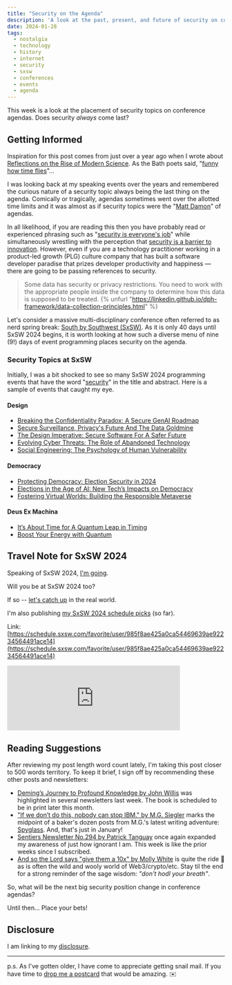 ```yaml
---
title: "Security on the Agenda"
description: 'A look at the past, present, and future of security on conference agendas'
date: 2024-01-28
tags: 
  - nostalgia
  - technology
  - history
  - internet
  - security
  - sxsw
  - conferences
  - events
  - agenda
---
```


This week is a look at the placement of security topics on conference agendas. Does security *always* come last?

## Getting Informed

Inspiration for this post comes from just over a year ago when I wrote about [Reflections on the Rise of Modern Science](https://fudge.org/archive/reflections-on-the-rise-of-modern-science/). As the Bath poets said, "[funny how time flies](https://www.youtube.com/watch?v=CsHiG-43Fzg)"...

I was looking back at my speaking events over the years and remembered the curious nature of a security topic always being the last thing on the agenda. Comically or tragically, agendas sometimes went over the allotted time limits and it was almost as if security topics were the "[Matt Damon](https://en.wikipedia.org/wiki/Damon-Kimmel_Feud)" of agendas.

In all likelihood, if you are reading this then you have probably read or experienced phrasing such as "[security is everyone's job](https://www.technologyreview.com/2021/11/22/1040358/security-is-everyones-job-in-the-workplace/)" while simultaneously wrestling with the perception that [security is a barrier to innovation](https://hbr.org/2019/01/the-era-of-move-fast-and-break-things-is-over). However, even if you are a technology practitioner working in a product-led growth (PLG) culture company that has built a software developer paradise that prizes developer productivity and happiness — there are going to be passing references to security.

> Some data has security or privacy restrictions. You need to work with the appropriate people inside the company to determine how this data is supposed to be treated.
{% unfurl "https://linkedin.github.io/dph-framework/data-collection-principles.html" %}

Let's consider a massive multi-disciplinary conference often referred to as nerd spring break: [South by Southwest (SxSW)](https://sxsw.com). As it is only 40 days until SxSW 2024 begins, it is worth looking at how such a diverse menu of nine (9!) days of event programming places security on the agenda.

### Security Topics at SxSW

Initially, I was a bit shocked to see so many SxSW 2024 programming events that have the word "[security](https://schedule.sxsw.com/2024/search/event?filters=&q=security)" in the title and abstract. Here is a sample of events that caught my eye.

#### Design

- [Breaking the Confidentiality Paradox: A Secure GenAI Roadmap](https://schedule.sxsw.com/2024/events/PP136879)
- [Secure Surveillance, Privacy's Future And The Data Goldmine](https://schedule.sxsw.com/2024/events/PP141574)
- [The Design Imperative: Secure Software For A Safer Future](https://schedule.sxsw.com/2024/events/PP136036)
- [Evolving Cyber Threats: The Role of Abandoned Technology](https://schedule.sxsw.com/2024/events/PP133835)
- [Social Engineering: The Psychology of Human Vulnerability](https://schedule.sxsw.com/2024/events/PP144792)

#### Democracy

- [Protecting Democracy: Election Security in 2024](https://schedule.sxsw.com/2024/events/PP144396)
- [Elections in the Age of AI: New Tech’s Impacts on Democracy](https://schedule.sxsw.com/2024/events/PP135308)
- [Fostering Virtual Worlds: Building the Responsible Metaverse](https://schedule.sxsw.com/2024/events/PP139616)

#### Deus Ex Machina

- [It’s About Time for A Quantum Leap in Timing](https://schedule.sxsw.com/2024/events/PP132360)
- [Boost Your Energy with Quantum](https://schedule.sxsw.com/2024/events/PP137757)

## Travel Note for SxSW 2024

Speaking of SxSW 2024, [I'm going](/archive/south-by-southwest-bound-and-down/).

Will you be at SxSW 2024 too?

If so -- [let's catch up](https://jaycuthrell.com/contact) in the real world.

I'm also publishing [my SxSW 2024 schedule picks](https://schedule.sxsw.com/favorite/user/985f8ae425a0ca54469639ae92234564491ace14) (so far).

Link: [https://schedule.sxsw.com/favorite/user/985f8ae425a0ca54469639ae92234564491ace14](https://schedule.sxsw.com/favorite/user/985f8ae425a0ca54469639ae92234564491ace14)

<iframe src="https://cuthrell.com/@jay/111774189599544610/embed" class="mastodon-embed" style="max-width: 100%; border: 0" width="400" allowfullscreen="allowfullscreen"></iframe><script src="https://cuthrell.com/embed.js" async="async"></script>

## Reading Suggestions

After reviewing my post length word count lately, I'm taking this post closer to 500 words territory. To keep it brief, I sign off by recommending these other posts and newsletters:

- [Deming’s Journey to Profound Knowledge by John Willis](https://itrevolution.com/articles/out-of-the-cyber-crisis-deming-in-the-world-of-cybersecurity/) was highlighted in several newsletters last week. The book is scheduled to be in print later this month.
- ["If we don’t do this, nobody can stop IBM." by M.G. Siegler](https://spyglass.org/aboard-the-pirate-ship/) marks the midpoint of a baker's dozen posts from M.G.'s latest writing adventure: [Spyglass](https://spyglass.org/is-there-a-ghost-in-my-house/). And, that's just in January!
- [Sentiers Newsletter No.294 by Patrick Tanguay](https://sentiers.media/alternate-history-human-potential+tyranny-of-the-algorithm+coming-storm-no-294/) once again expanded my awareness of just how ignorant I am. This week is like the prior weeks since I subscribed.
- [And so the Lord says "give them a 10x" by Molly White](https://citationneeded.news/issue-49/) is quite the ride 🤣 as is often the wild and wooly world of Web3/crypto/etc. Stay til the end for a strong reminder of the sage wisdom: *"don't hodl your breath"*.

So, what will be the next big security position change in conference agendas?

Until then… Place your bets!

## Disclosure

I am linking to my [disclosure](https://jaycuthrell.com/disclosure/).

***

p.s. As I've gotten older, I have come to appreciate getting snail mail. If you have time to [drop me a postcard](https://jaycuthrell.com/contact) that would be amazing. ✉️